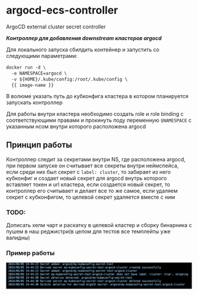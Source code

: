 # argocd-ecs-controller
ArgoCD external cluster secret controller

***Контроллер для добавления downstream кластеров argocd***

Для локального запуска сбилдить контейнер и запустить со следующими параметрами:
```shell
docker run -d \                                                         
  -e NAMESPACE=argocd \
  -v ${HOME}/.kube/config:/root/.kube/config \
  {{ image-name }}
```
В волюме указать путь до кубконфига кластера в котором планируется запускать контроллер

Для работы внутри кластера необходимо создать role и role binding с соответствующими правами и прокинуть поду переменную `$NAMESPACE` с указанным нсом внутри которого расположена argocd

## Принцип работы
Контроллер следит за секретами внутри NS, где расположена argocd, при первом запуске он считывает все секреты внутри неймспейса, если среди них был секрет с `label: cluster`, то забирает из него кубконфиг и создает новый секрет для argocd внутрь которого вставляет токен и url кластера, если создается новый секрет, то контроллер его считывает и делает все то же самое, если удаляем секрет с кубконфигом, то целевой секрет удаляется вместе с ним
### TODO:
Дописать хелм чарт и раскатку в целевой кластер и сборку бинарника с пушем в наш реджистри(в целом для тестов все темплейты уже валидны)
### Пример работы

![update_secret.png](docs%2Fupdate_secret.png)